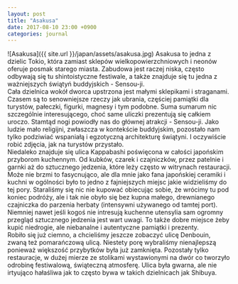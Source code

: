```yaml
---
layout: post
title: "Asakusa"
date: 2017-08-10 23:00 +0900
categories: journal
---
```


![Asakusa]({{ site.url }}/japan/assets/asakusa.jpg)
Asakusa to jedna z dzielic Tokio, która zamiast sklepów wielkopowierzchniowych i neonów oferuje posmak starego miasta. Zabudowa jest raczej niska, często odbywają się tu shintoistyczne festiwale, a także znajduje się tu jedna z ważniejszych świątyń buddyjskich - Sensou-ji.  
Cała dzielnica wokół dworca upstrzona jest małymi sklepikami i straganami. Czasem są to senowniejsze rzeczy jak ubrania, częściej pamiątki dla turystów, pałeczki, figurki, magnesy i tym podobne. Suma sumarum nic szczególnie interesującego, choć same uliczki prezentują się całkiem uroczo. Stamtąd nogi powiodły nas do głównej atrakcji - Sensou-ji. Jako ludzie mało religijni, zwłaszcza w kontekście buddyjskim, pozostało nam tylko podziwiać wspaniałą i egzotyczną architekturę świątyni. I oczywiście robić zdjęcia, jak na turystów przystało.  
Niedaleko znajduje się ulica Kappabashi poświęcona w całości japońskim przyborom kuchennym. Od kubków, czarek i czajniczków, przez patelnie i garnki aż do sztucznego jedzenia, które leży często w witrynach restauracji. Może nie brzmi to fasycnująco, ale dla mnie jako fana japońskiej ceramiki i kuchni w ogólności było to jedno z fajniejszych miejsc jakie widzieliśmy do tej pory. Staraliśmy się nic nie kupować obiecując sobie, że wrócimy tu pod koniec podróży, ale i tak nie obyło się bez kupna małego, drewnianego czajniczka do parzenia herbaty (intensywni używanego od tamtej port). Niemniej nawet jeśli kogoś nie intresują kuchenne utensylia sam ogromny przegląd sztucznego jedzenia jest wart uwagi. To także dobre miejsce żeby kupić niedrogie, ale niebanalne i autentyczne pamiątki i prezenty.  
Robiło się już ciemno, a chcieliśmy jeszcze zobaczyć ulicę Denbouin, zwaną też pomarańczową ulicą. Niestety porę wybraliśmy nienajlepszą ponieważ większość przybytków była już zamknięta. Pozostały tylko restauracje, w dużej mierze ze stolikami wystawionymi na dwór co tworzyło odrobinę festiwalową, świąteczną atmosferę. Ulica była gwarna, ale nie irtyująco hałaśliwa jak to często bywa w takich dzielnicach jak Shibuya. 
